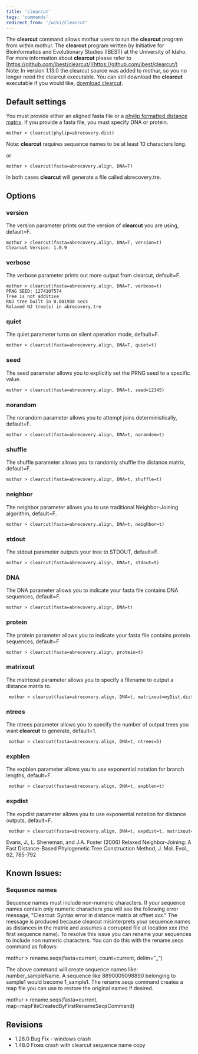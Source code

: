 ```yaml
---
title: 'clearcut'
tags: 'commands'
redirect_from: '/wiki/Clearcut'
---
```

The **clearcut** command allows mothur users to run the **clearcut** program
from within mothur. The **clearcut** program written by Initiative for
Bioinformatics and Evolutionary Studies (IBEST) at the University of
Idaho. For more information about **clearcut** please refer to
[https://github.com/ibest/clearcut/](https://github.com/ibest/clearcut/) Note: In version 1.13.0 the
clearcut source was added to mothur, so you no longer need the clearcut
executable. You can still download the **clearcut** executable if you would
like, [download clearcut](/wiki/Download_Clearcut).

## Default settings

You must provide either an aligned fasta file or a [phylip formatted
distance matrix](/wiki/phylip-formatted_distance_matrix). If you
provide a fasta file, you must specify DNA or protein.

    mothur > clearcut(phylip=abrecovery.dist)

Note: **clearcut** requires sequence names to be at least 10 characters
long.

or

    mothur > clearcut(fasta=abrecovery.align, DNA=T)

In both cases **clearcut** will generate a file called abrecovery.tre.

## Options

### version

The version parameter prints out the version of **clearcut** you are using,
default=F.

    mothur > clearcut(fasta=abrecovery.align, DNA=T, version=t)
    Clearcut Version: 1.0.9

### verbose

The verbose parameter prints out more output from clearcut, default=F.

    mothur > clearcut(fasta=abrecovery.align, DNA=T, verbose=t)
    PRNG SEED: 1274107574
    Tree is not additive
    RNJ tree built in 0.001938 secs
    Relaxed NJ tree(s) in abrecovery.tre

### quiet

The quiet parameter turns on silent operation mode, default=F.

    mothur > clearcut(fasta=abrecovery.align, DNA=T, quiet=t)

### seed

The seed parameter allows you to explicitly set the PRNG seed to a
specific value.

    mothur > clearcut(fasta=abrecovery.align, DNA=t, seed=12345)

### norandom

The norandom parameter allows you to attempt joins deterministically,
default=F.

    mothur > clearcut(fasta=abrecovery.align, DNA=t, norandom=t)

### shuffle

The shuffle parameter allows you to randomly shuffle the distance
matrix, default=F.

    mothur > clearcut(fasta=abrecovery.align, DNA=t, shuffle=t)

### neighbor

The neighbor parameter allows you to use traditional Neighbor-Joining
algorithm, default=F.

    mothur > clearcut(fasta=abrecovery.align, DNA=t, neighbor=t)

### stdout

The stdout parameter outputs your tree to STDOUT, default=F.

    mothur > clearcut(fasta=abrecovery.align, DNA=t, stdout=t)

### DNA

The DNA parameter allows you to indicate your fasta file contains DNA
sequences, default=F.

    mothur > clearcut(fasta=abrecovery.align, DNA=t)

### protein

The protein parameter allows you to indicate your fasta file contains
protein sequences, default=F

    mothur > clearcut(fasta=abrecovery.align, protein=t)

### matrixout

The matrixout parameter allows you to specify a filename to output a
distance matrix to.

     mothur > clearcut(fasta=abrecovery.align, DNA=t, matrixout=myDist.dist)

### ntrees

The ntrees parameter allows you to specify the number of output trees
you want **clearcut** to generate, default=1.

     mothur > clearcut(fasta=abrecovery.align, DNA=t, ntrees=5)

### expblen

The expblen parameter allows you to use exponential notation for branch
lengths, default=F.

     mothur > clearcut(fasta=abrecovery.align, DNA=t, expblen=t)

### expdist

The expdist parameter allows you to use exponential notation for
distance outputs, default=F.

     mothur > clearcut(fasta=abrecovery.align, DNA=t, expdist=t, matrixout=myDist.dist)

Evans, J., L. Sheneman, and J.A. Foster (2006) Relaxed Neighbor-Joining:
A Fast Distance-Based Phylogenetic Tree Construction Method, J. Mol.
Evol., 62, 785-792

## Known Issues:

### Sequence names

Sequence names must include non-numeric characters. If your sequence names contain only numeric characters you will see the following error message, "Clearcut: Syntax error in distance matrix at offset xxx." The message is produced because clearcut misinterprets your sequence names as distances in the matrix and assumes a corrupted file at location xxx (the first sequence name). To resolve this issue you can rename your sequences to include non numeric characters. You can do this with the rename.seqs command as follows:

mothur > rename.seqs(fasta=current, count=current, delim="_”) 

The above command will create sequence names like: number_sampleName. A sequence like 8890009098890 belonging to sample1 would become 1_sample1. The rename.seqs command creates a map file you can use to restore the original names if desired.

mothur > rename.seqs(fasta=current, map=mapFileCreatedByFirstRenameSeqsCommand)

## Revisions

-   1.28.0 Bug Fix - windows crash
-   1.48.0 Fixes crash with clearcut sequence name copy

